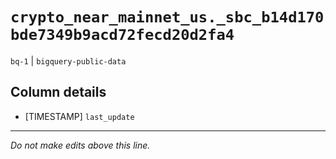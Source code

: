# `crypto_near_mainnet_us._sbc_b14d170bde7349b9acd72fecd20d2fa4`
`bq-1` | `bigquery-public-data`

## Column details
* [TIMESTAMP] `last_update`

-------------------------------------------------------------------------------
*Do not make edits above this line.*
